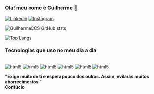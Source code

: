 ### Olá! meu nome é Guilherme 👋

[![Linkedin](https://img.shields.io/badge/LinkedIn-0077B5?style=for-the-badge&logo=linkedin&logoColor=white)](https://www.linkedin.com/in/guilhermecruzdasilva)
[![Instagram]( https://img.shields.io/badge/Instagram-E4405F?style=for-the-badge&logo=instagram&logoColor=white)](https://www.instagram.com/sparckbr/)

![GuilhermeCCS GitHub stats](https://github-readme-stats.vercel.app/api?username=GuilhermeCCS&show_icons=true&theme=radical)

[![Top Langs](https://github-readme-stats.vercel.app/api/top-langs/?username=GuilhermeCCS)](https://github.com/anuraghazra/github-readme-stats)

### Tecnologias que uso no meu dia a dia
<div style="display: inline_block"><br/>
   <img alt="html5" src="https://img.shields.io/badge/Java-ED8B00?style=for-the-badge&logo=openjdk&logoColor=white"/>
   <img alt="html5" src="https://img.shields.io/badge/Python-14354C?style=for-the-badge&logo=python&logoColor=white"/>
   <img alt="html5" src="https://img.shields.io/badge/PHP-777BB4?style=for-the-badge&logo=php&logoColor=white"/>
   <img alt="html5" src="https://img.shields.io/badge/JavaScript-F7DF1E?style=for-the-badge&logo=javascript&logoColor=black"/>
   <img alt="html5" src="https://img.shields.io/badge/HTML5-E34F26?style=for-the-badge&logo=html5&logoColor=white"/>
   <img alt="html5" src="https://img.shields.io/badge/CSS3-1572B6?style=for-the-badge&logo=css3&logoColor=white"/>
</div>

<strong>"Exige muito de ti e espera pouco dos outros. Assim, evitarás muitos aborrecimentos."<br>
 Confúcio
